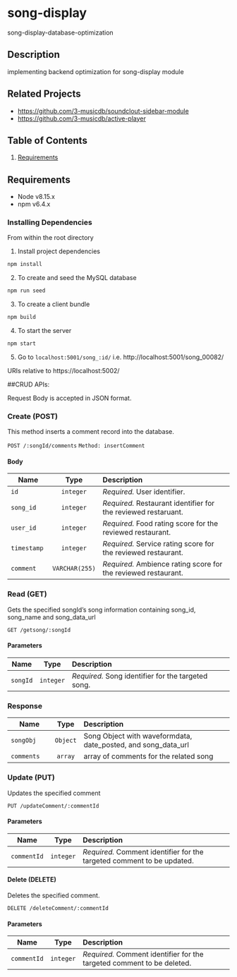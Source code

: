 # song-display
song-display-database-optimization

## Description
implementing backend optimization for song-display module

## Related Projects
  - https://github.com/3-musicdb/soundclout-sidebar-module
  - https://github.com/3-musicdb/active-player

## Table of Contents
1. [Requirements](#requirements)

## Requirements
- Node v8.15.x
- npm v6.4.x

### Installing Dependencies
From within the root directory


1. Install project dependencies
```javascript
npm install
```

2. To create and seed the MySQL database
```javascript
npm run seed
```

3. To create a client bundle
```javascript
npm build
```

4. To start the server
```javascript
npm start
```

5. Go to `localhost:5001/song_:id/` i.e. http://localhost:5001/song_00082/

URIs relative to https://localhost:5002/

##CRUD APIs:

Request Body is accepted in JSON format.

### Create (POST)

This method inserts a comment record into the database.

`POST /:songId/comments`
`Method: insertComment`
#### Body

| Name             | Type          | Description                                                            |
| ---------------- |:-------------:| :----------------------------------------------------------------------|
| `id`             | `integer`     | *Required.* User identifier.                                           |
| `song_id`        | `integer`     | *Required.* Restaurant identifier for the reviewed restaruant.         |
| `user_id   `     | `integer`     | *Required.* Food rating score for the reviewed restaurant.             |
| `timestamp`      | `integer`     | *Required.* Service rating score for the reviewed restaurant.          |
| `comment`        | `VARCHAR(255)`| *Required.* Ambience rating score for the reviewed restaurant.         |


### Read (GET)

Gets the specified songId’s song information containing song_id, song_name and song_data_url

`GET /getsong/:songId`

#### Parameters

| Name             | Type          | Description                                                            |
| ---------------- |:-------------:| :----------------------------------------------------------------------|
| `songId`         | `integer`     | *Required.* Song identifier for the targeted song.                     |

### Response

| Name               | Type         | Description                                                            |
| ------------------ |:------------:| :----------------------------------------------------------------------|
| `songObj     `     | `Object`     | Song Object with waveformdata, date_posted, and song_data_url          |
| `comments`         | `array`      | array of comments for the related song                                 |


### Update (PUT)

Updates the specified comment

`PUT /updateComment/:commentId`

#### Parameters

| Name             | Type          | Description                                                            |
| ---------------- |:-------------:| :----------------------------------------------------------------------|
| `commentId`      | `integer`     | *Required.* Comment identifier for the targeted comment to be updated. |


#### Delete (DELETE)

Deletes the specified comment.

`DELETE /deleteComment/:commentId`

#### Parameters

| Name             | Type          | Description                                                            |
| ---------------- |:-------------:| :----------------------------------------------------------------------|
| `commentId`      | `integer`     | *Required.* Comment identifier for the targeted comment to be deleted. |


















